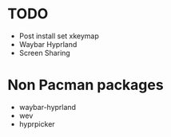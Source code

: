 # TODO
- Post install set xkeymap
- Waybar Hyprland
- Screen Sharing

# Non Pacman packages
- waybar-hyprland
- wev
- hyprpicker
